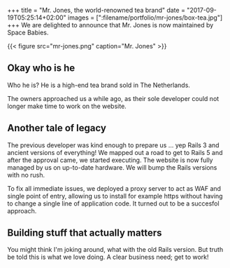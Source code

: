 +++
title = "Mr. Jones, the world-renowned tea brand"
date = "2017-09-19T05:25:14+02:00"
images = [":filename/portfolio/mr-jones/box-tea.jpg"]
+++
We are delighted to announce that Mr. Jones is now maintained by Space Babies.
<!--more-->

{{< figure src="mr-jones.png" caption="Mr. Jones" >}}

## Okay who is he
Who he is? He is a high-end tea brand sold in The Netherlands.

The owners approached us a while ago, as their sole developer could not longer
make time to work on the website.

## Another tale of legacy
The previous developer was kind enough to prepare us ... yep Rails 3 and ancient
versions of everything! We mapped out a road to get to Rails 5 and after the
approval came, we started executing. The website is now fully managed by us on
up-to-date hardware. We will bump the Rails versions with no rush.

To fix all immediate issues, we deployed a proxy server to act as WAF and single
point of entry, allowing us to install for example https without having to change
a single line of application code. It turned out to be a succesfol approach.

## Building stuff that actually matters
You might think I'm joking around, what with the old Rails version. But truth
be told this is what we love doing. A clear business need; get to work!
